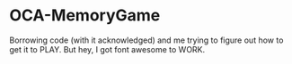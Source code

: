 # OCA-MemoryGame
Borrowing code (with it acknowledged) and me trying to figure out how to get it to PLAY.  But hey, I got font awesome to WORK.
